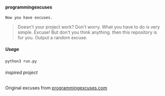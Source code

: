 #### programmingexcuses
```
Now you have excuses.
```

> Doesn't your project work?
> Don't worry. What you have to do is very simple.
> Excuse! But don't you think anything. then this repository is for you.
> Output a random excuse.

##### Usage
```
python3 run.py
```

###### inspired project
Original excuses from [programmingexcuses.com][1]


[1]: http://programmingexcuses.com
